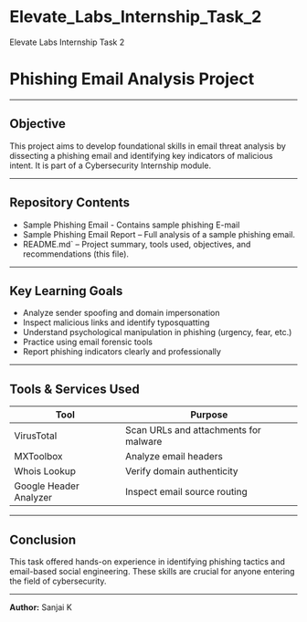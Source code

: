 # Elevate_Labs_Internship_Task_2
Elevate Labs Internship Task 2

# Phishing Email Analysis Project

---

## Objective

This project aims to develop foundational skills in email threat analysis by dissecting a phishing email and identifying key indicators of malicious intent. It is part of a Cybersecurity Internship module.

---

## Repository Contents

* Sample Phishing Email - Contains sample phishing E-mail
* Sample Phishing Email Report – Full analysis of a sample phishing email.
* README.md` – Project summary, tools used, objectives, and recommendations (this file).

---

## Key Learning Goals

* Analyze sender spoofing and domain impersonation
* Inspect malicious links and identify typosquatting
* Understand psychological manipulation in phishing (urgency, fear, etc.)
* Practice using email forensic tools
* Report phishing indicators clearly and professionally

---

## Tools & Services Used

| Tool                                                                         | Purpose                                         |
| ---------------------------------------------------------------------------- | ----------------------------------------------- |
|  VirusTotal                                                                  | Scan URLs and attachments for malware           |
|  MXToolbox                                                                   | Analyze email headers                           |
|  Whois Lookup                                                                | Verify domain authenticity                      |
|  Google Header Analyzer                                                      | Inspect email source routing                    |

---

## Conclusion

This task offered hands-on experience in identifying phishing tactics and email-based social engineering. These skills are crucial for anyone entering the field of cybersecurity.

---

**Author:**
Sanjai K
